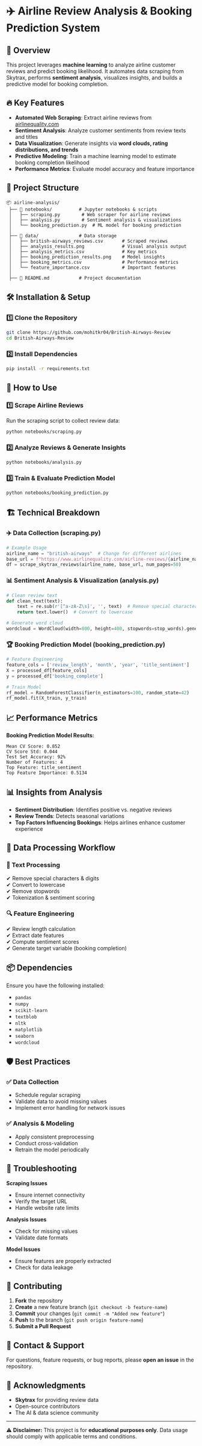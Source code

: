 # ✈️ Airline Review Analysis & Booking Prediction System

## 🚀 Overview
This project leverages **machine learning** to analyze airline customer reviews and predict booking likelihood. It automates data scraping from Skytrax, performs **sentiment analysis**, visualizes insights, and builds a predictive model for booking completion.

## 🔥 Key Features
- **Automated Web Scraping**: Extract airline reviews from [airlinequality.com](https://www.airlinequality.com)
- **Sentiment Analysis**: Analyze customer sentiments from review texts and titles
- **Data Visualization**: Generate insights via **word clouds, rating distributions, and trends**
- **Predictive Modeling**: Train a machine learning model to estimate booking completion likelihood
- **Performance Metrics**: Evaluate model accuracy and feature importance

## 📂 Project Structure
```
📦 airline-analysis/
 ├── 📂 notebooks/          # Jupyter notebooks & scripts
 │   ├── scraping.py        # Web scraper for airline reviews
 │   ├── analysis.py        # Sentiment analysis & visualizations
 │   └── booking_prediction.py  # ML model for booking prediction
 │
 ├── 📂 data/               # Data storage
 │   ├── british-airways_reviews.csv       # Scraped reviews
 │   ├── analysis_results.png              # Visual analysis output
 │   ├── analysis_metrics.csv              # Key metrics
 │   ├── booking_prediction_results.png    # Model insights
 │   ├── booking_metrics.csv               # Performance metrics
 │   └── feature_importance.csv            # Important features
 │
 ├── 📜 README.md           # Project documentation
```

## 🛠 Installation & Setup

### 1️⃣ Clone the Repository
```bash
git clone https://github.com/mohitkr04/British-Airways-Review
cd British-Airways-Review
```
### 2️⃣ Install Dependencies
```bash
pip install -r requirements.txt
```

## 📌 How to Use

### 1️⃣ Scrape Airline Reviews
Run the scraping script to collect review data:
```bash
python notebooks/scraping.py
```

### 2️⃣ Analyze Reviews & Generate Insights
```bash
python notebooks/analysis.py
```

### 3️⃣ Train & Evaluate Prediction Model
```bash
python notebooks/booking_prediction.py
```

## 🏗 Technical Breakdown

### ✈️ Data Collection (scraping.py)
```python
# Example Usage
airline_name = "british-airways"  # Change for different airlines
base_url = f"https://www.airlinequality.com/airline-reviews/{airline_name}"
df = scrape_skytrax_reviews(airline_name, base_url, num_pages=50)
```

### 📊 Sentiment Analysis & Visualization (analysis.py)
```python
# Clean review text
def clean_text(text):
    text = re.sub(r'[^a-zA-Z\s]', '', text)  # Remove special characters
    return text.lower()  # Convert to lowercase

# Generate word cloud
wordcloud = WordCloud(width=800, height=400, stopwords=stop_words).generate(' '.join(df['cleaned_content']))
```

### 🏆 Booking Prediction Model (booking_prediction.py)
```python
# Feature Engineering
feature_cols = ['review_length', 'month', 'year', 'title_sentiment']
X = processed_df[feature_cols]
y = processed_df['booking_complete']

# Train Model
rf_model = RandomForestClassifier(n_estimators=100, random_state=42)
rf_model.fit(X_train, y_train)
```

## 📈 Performance Metrics
**Booking Prediction Model Results:**
```
Mean CV Score: 0.852
CV Score Std: 0.044
Test Set Accuracy: 92%
Number of Features: 4
Top Feature: title_sentiment
Top Feature Importance: 0.5134
```

## 📊 Insights from Analysis
- **Sentiment Distribution**: Identifies positive vs. negative reviews
- **Review Trends**: Detects seasonal variations
- **Top Factors Influencing Bookings**: Helps airlines enhance customer experience

## 🔄 Data Processing Workflow
### 📌 Text Processing
✔ Remove special characters & digits  
✔ Convert to lowercase  
✔ Remove stopwords  
✔ Tokenization & sentiment scoring  

### 🔍 Feature Engineering
✔ Review length calculation  
✔ Extract date features  
✔ Compute sentiment scores  
✔ Generate target variable (booking completion)  

## 📦 Dependencies
Ensure you have the following installed:
- `pandas`
- `numpy`
- `scikit-learn`
- `textblob`
- `nltk`
- `matplotlib`
- `seaborn`
- `wordcloud`

## 🛡 Best Practices
### ✅ Data Collection
- Schedule regular scraping
- Validate data to avoid missing values
- Implement error handling for network issues

### ✅ Analysis & Modeling
- Apply consistent preprocessing
- Conduct cross-validation
- Retrain the model periodically

## 🔧 Troubleshooting
**Scraping Issues**
- Ensure internet connectivity
- Verify the target URL
- Handle website rate limits

**Analysis Issues**
- Check for missing values
- Validate date formats

**Model Issues**
- Ensure features are properly extracted
- Check for data leakage

## 🤝 Contributing
1. **Fork** the repository  
2. **Create** a new feature branch (`git checkout -b feature-name`)  
3. **Commit** your changes (`git commit -m "Added new feature"`)  
4. **Push** to the branch (`git push origin feature-name`)  
5. **Submit a Pull Request**  

## 📩 Contact & Support
For questions, feature requests, or bug reports, please **open an issue** in the repository.

## 🙏 Acknowledgments
- **Skytrax** for providing review data
- Open-source contributors
- The AI & data science community

---
⚠️ **Disclaimer:** This project is for **educational purposes only**. Data usage should comply with applicable terms and conditions.  
